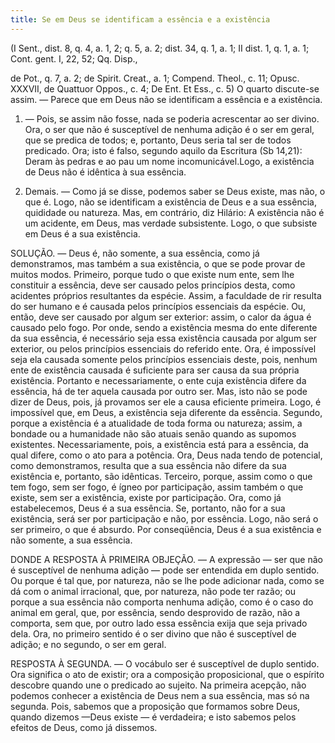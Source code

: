 ```yaml
---
title: Se em Deus se identificam a essência e a existência
---
```


(I Sent., dist. 8, q. 4, a. 1, 2; q. 5, a. 2; dist. 34, q. 1, a. 1; II dist. 1, q. 1, a. 1; Cont. gent. I, 22, 52; Qq. Disp., 

de Pot., q. 7, a. 2; de Spirit. Creat., a. 1; Compend. Theol., c. 11; Opusc. XXXVII, de Quattuor Oppos., c. 4; De Ent. Et Ess., c. 5)
  O quarto discute-se assim. — Parece que em Deus não se identificam a essência e a existência.  

1. — Pois, se assim não fosse, nada se poderia acrescentar ao ser divino. Ora, o ser que não é susceptível de nenhuma adição é o ser em geral, que se predica de todos; e, portanto, Deus seria tal ser de todos predicado. Ora; isto é falso, segundo aquilo da Escritura (Sb 14,21): Deram às pedras e ao pau um nome incomunicável.Logo, a existência de Deus não é idêntica à sua essência.  

2. Demais. — Como já se disse, podemos saber se Deus existe, mas não, o que é. Logo, não se identificam a existência de Deus e a sua essência, quididade ou natureza.  Mas, em contrário, diz Hilário: A existência não é um acidente, em Deus, mas verdade subsistente. Logo, o que subsiste em Deus é a sua existência.  

SOLUÇÃO. — Deus é, não somente, a sua essência, como já demonstramos, mas também a sua existência, o que se pode provar de muitos modos. Primeiro, porque tudo o que existe num ente, sem lhe constituir a essência, deve ser causado pelos princípios desta, como acidentes próprios resultantes da espécie. Assim, a faculdade de rir resulta do ser humano e é causada pelos princípios essenciais da espécie. Ou, então, deve ser causado por algum ser exterior: assim, o calor da água é causado pelo fogo. Por onde, sendo a existência mesma do ente diferente da sua essência, é necessário seja essa existência causada por algum ser exterior, ou pelos princípios essenciais do referido ente. Ora, é impossível seja ela causada somente pelos princípios essenciais deste, pois, nenhum ente de existência causada é suficiente para ser causa da sua própria existência. Portanto e necessariamente, o ente cuja existência difere da essência, há de ter aquela causada por outro ser. Mas, isto não se pode dizer de Deus, pois, já provamos ser ele a causa eficiente primeira. Logo, é impossível que, em Deus, a existência seja diferente da essência. Segundo, porque a existência é a atualidade de toda forma ou natureza; assim, a bondade ou a humanidade não são atuais senão quando as supomos existentes. Necessariamente, pois, a existência está para a essência, da qual difere, como o ato para a potência. Ora, Deus nada tendo de potencial, como demonstramos, resulta que a sua essência não difere da sua existência e, portanto, são idênticas. Terceiro, porque, assim como o que tem fogo, sem ser fogo, é ígneo por participação, assim também o que existe, sem ser a existência, existe por participação. Ora, como já estabelecemos, Deus é a sua essência. Se, portanto, não for a sua existência, será ser por participação e não, por essência. Logo, não será o ser primeiro, o que é absurdo. Por conseqüência, Deus é a sua existência e não somente, a sua essência.  

DONDE A RESPOSTA À PRIMEIRA OBJEÇÃO. — A expressão — ser que não é susceptível de nenhuma adição — pode ser entendida em duplo sentido. Ou porque é tal que, por natureza, não se lhe pode adicionar nada, como se dá com o animal irracional, que, por natureza, não pode ter razão; ou porque a sua essência não comporta nenhuma adição, como é o caso do animal em geral, que, por essência, sendo desprovido de razão, não a comporta, sem que, por outro lado essa essência exija que seja privado dela.  Ora, no primeiro sentido é o ser divino que não é susceptível de adição; e no segundo, o ser em geral.  

RESPOSTA À SEGUNDA. — O vocábulo ser é susceptível de duplo sentido. Ora significa o ato de existir; ora a composição proposicional, que o espírito descobre quando une o predicado ao sujeito. Na primeira acepção, não podemos conhecer a existência de Deus nem a sua essência, mas só na segunda. Pois, sabemos que a proposição que formamos sobre Deus, quando dizemos —Deus existe — é verdadeira; e isto sabemos pelos efeitos de Deus, como já dissemos.